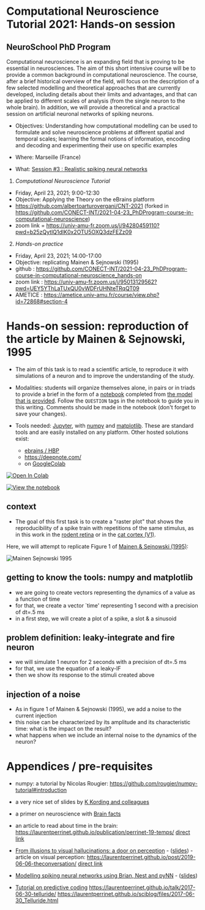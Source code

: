 
# Computational Neuroscience Tutorial 2021: Hands-on session
## NeuroSchool PhD Program

Computational neuroscience is an expanding field that is proving to be essential in neurosciences. The aim of this short intensive course will be to provide a common background in computational neuroscience. The course, after a brief historical overview of the field, will focus on the description of a few selected modelling and theoretical approaches that are currently developed, including details about their limits and advantages, and that can be applied to different scales of analysis (from the single neuron to the whole brain). In addition, we will provide a theoretical and a practical session on artificial neuronal networks of spiking neurons.

* Objectives: 	Understanding how computational modelling can be used to formulate and solve neuroscience problems at different spatial and temporal scales; learning the formal notions of information, encoding and decoding and experimenting their use on specific examples

* Where: Marseille (France)

* What: [Session #3 : Realistic spiking neural networks](https://ametice.univ-amu.fr/course/view.php?id=72868)

1. _Computational Neuroscience Tutorial_

  * Friday, April 23, 2021; 9:00-12:30
  * Objective: Applying the Theory on the eBrains platform
  * https://github.com/albertoarturovergani/CNT-2021 (forked in https://github.com/CONECT-INT/2021-04-23_PhDProgram-course-in-computational-neuroscience)
  * zoom link = https://univ-amu-fr.zoom.us/j/94280459110?pwd=b25zQytlQ1dIK0x2OTU5OXQ3dzFEZz09

2. _Hands-on practice_
  * Friday, April 23, 2021; 14:00-17:00
  * Objective: replicating Mainen & Sejnowski (1995)
  * github : https://github.com/CONECT-INT/2021-04-23_PhDProgram-course-in-computational-neuroscience_hands-on
  * zoom link : https://univ-amu-fr.zoom.us/j/95013129562?pwd=UEY5YThLaTUxQU0vWDFrUHNteTRqQT09  
  * AMETICE :  https://ametice.univ-amu.fr/course/view.php?id=72868#section-4 

# Hands-on session: reproduction of the article by Mainen & Sejnowski, 1995

* The aim of this task is to read a scientific article, to reproduce it with simulations of a neuron and to improve the understanding of the study.

* Modalities: students will organize themselves alone, in pairs or in triads to provide a brief in the form of a [notebook](https://jupyter.org/) completed from [the model that is provided](https://raw.githubusercontent.com/CONECT-INT/2021-04-23_PhDProgram-course-in-computational-neuroscience_hands-on/master/MainenSejnowski1995.ipynb). Follow the `QUESTION` tags in the notebook to guide you in this writing. Comments should be made in the notebook (don't forget to save your changes).

* Tools needed: [Jupyter](https://jupyter.org/), with [numpy](https://numpy.org/) and [matplotlib](https://matplotlib.org/). These are standard tools and are easily installed on any platform. Other hosted solutions exist:
  * [ebrains / HBP](https://wiki.ebrains.eu/bin/view/Collabs/neuromorphic/SpiNNaker/)
  * https://deepnote.com/
  * on [GoogleColab](https://colab.research.google.com)

[![Open In Colab](https://colab.research.google.com/assets/colab-badge.svg)](https://colab.research.google.com/github/CONECT-INT/2021-04-23_PhDProgram-course-in-computational-neuroscience_hands-on/blob/master/MainenSejnowski1995.ipynb)

[![View the notebook](https://img.shields.io/badge/render-nbviewer-orange.svg)](https://nbviewer.jupyter.org/github/CONECT-INT/2021-04-23_PhDProgram-course-in-computational-neuroscience_hands-on/blob/master/MainenSejnowski1995.ipynb)


## context

* The goal of this first task is to create a "raster plot" that shows the reproducibility of a spike train with repetitions of the same stimulus, as in this work in the [rodent retina](https://laurentperrinet.github.io/2019-04-03_a_course_on_vision_and_modelization/#/1/3) or in the [cat cortex (V1)](https://laurentperrinet.github.io/2019-04-03_a_course_on_vision_and_modelization/#/1/6).

Here, we will attempt to replicate Figure 1 of [Mainen & Sejnowski (1995)](http://citeseerx.ist.psu.edu/viewdoc/download?doi=10.1.1.299.8560&rep=rep1&type=pdf):

![Mainen Sejnowski 1995](http://i.stack.imgur.com/ixnrz.png "figure 1")

## getting to know the tools: numpy and matplotlib

- we are going to create vectors representing the dynamics of a value as a function of time
- for that, we create a vector `time' representing 1 second with a precision of dt=.5 ms
- in a first step, we will create a plot of a spike, a slot & a sinusoid

## problem definition: leaky-integrate and fire neuron

- we will simulate 1 neuron for 2 seconds with a precision of dt=.5 ms
- for that, we use the equation of a leaky-IF
- then we show its response to the stimuli created above

## injection of a noise

- As in figure 1 of Mainen & Sejnowski (1995), we add a noise to the current injection
- this noise can be characterized by its amplitude and its characteristic time: what is the impact on the result?
- what happens when we include an internal noise to the dynamics of the neuron?

# Appendices / pre-requisites

 * numpy: a tutorial by Nicolas Rougier: https://github.com/rougier/numpy-tutorial#introduction

 * a very nice set of slides by [K Kording and colleagues](https://mfr.ca-1.osf.io/render?url=https://osf.io/6dxwe/?direct%26mode=render%26action=download%26mode=render)
 * a primer on neuroscience with [Brain facts](https://www.bna.org.uk/static/uploads/resources/BNA_English.pdf)

* an article to read about time in the brain: https://laurentperrinet.github.io/publication/perrinet-19-temps/ [direct link](https://theconversation.com/temps-et-cerveau-comment-notre-perception-nous-fait-voyager-dans-le-temps-127567)

* [From illusions to visual hallucinations: a door on perception](https://laurentperrinet.github.io/talk/2019-04-18-jnlf/) - ([slides](https://laurentperrinet.github.io/2019-04-18_JNLF/)) - article on visual perception: https://laurentperrinet.github.io/post/2019-06-06-theconversation/ [direct link](https://theconversation.com/illusions-et-hallucinations-visuelles-une-porte-sur-la-perception-117389)

* [Modelling spiking neural networks using Brian, Nest and pyNN](https://laurentperrinet.github.io/talk/2019-04-03-a-course-on-vision-and-modelization/) - ([slides](https://laurentperrinet.github.io/2019-01-14_LACONEU/))

* [Tutorial on predictive coding](https://laurentperrinet.github.io/talk/2018-03-26-cours-neuro-comp-fep/) https://laurentperrinet.github.io/talk/2017-06-30-telluride/ https://laurentperrinet.github.io/sciblog/files/2017-06-30_Telluride.html

